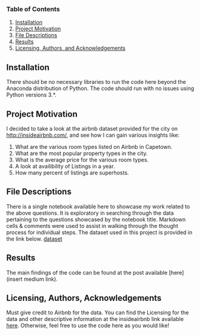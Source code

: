 ### Table of Contents

1. [Installation](#installation)
2. [Project Motivation](#motivation)
3. [File Descriptions](#files)
4. [Results](#results)
5. [Licensing, Authors, and Acknowledgements](#licensing)

## Installation <a name="installation"></a>

There should be no necessary libraries to run the code here beyond the Anaconda distribution of Python.  The code should run with no issues using Python versions 3.*.

## Project Motivation<a name="motivation"></a>

I decided to take a look at the airbnb dataset provided for the city on http://insideairbnb.com/, and see how I can gain various insights like:

1) What are the various room types listed on Airbnb in Capetown.
2) What are the most popular property types in the city.
3) What is the average price for the various room types.
4) A look at availibility of Listings in a year.
5) How many percent of listings are superhosts.



## File Descriptions <a name="files"></a>

There is a single notebook available here to showcase my work related to the above questions. It is exploratory in searching through the data pertaining to the questions showcased by the notebook title.  Markdown cells & comments were used to assist in walking through the thought process for individual steps. The dataset used in this project is provided in the link below. 
[dataset](http://insideairbnb.com/cape-town/)

## Results<a name="results"></a>

The main findings of the code can be found at the post available [here](insert medium link).

## Licensing, Authors, Acknowledgements<a name="licensing"></a>

Must give credit to Airbnb for the data.  You can find the Licensing for the data and other descriptive information at the insideairbnb link available [here](http://insideairbnb.com/).  Otherwise, feel free to use the code here as you would like! 
